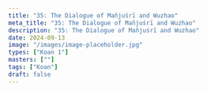 ```yaml
---
title: "35: The Dialogue of Mañjuśrī and Wuzhao"
meta_title: "35: The Dialogue of Mañjuśrī and Wuzhao"
description: "35: The Dialogue of Mañjuśrī and Wuzhao"
date: 2024-09-13
image: "/images/image-placeholder.jpg"
types: ["Koan 1"]
masters: [""]
tags: ["Koan"]
draft: false
---
```


